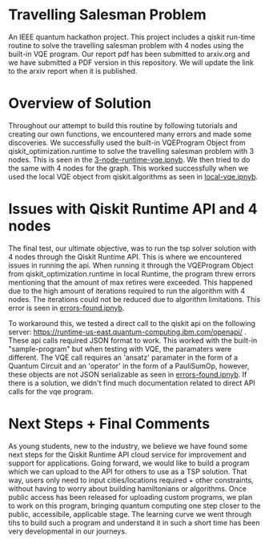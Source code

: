 # Travelling Salesman Problem 
An IEEE quantum hackathon project. This project includes a qiskit run-time routine to solve the travelling salesman problem with 4 nodes using the built-in VQE program. Our report pdf has been submitted to arxiv.org and we have submitted a PDF version in this repository. We will update the link to the arxiv report when it is published.

# Overview of Solution
Throughout our attempt to build this routine by following tutorials and creating our own functions, we encountered many errors and made some discoveries. We successfully used the built-in VQEProgram Object from qiskit_optimization.runtime to solve the travelling salesman problem with 3 nodes. This is seen in the [3-node-runtime-vqe.ipnyb](https://github.com/theDe-bugger/IEEE-quantum-hackathon/blob/main/3-node-runtime-vqe.ipynb). We then tried to do the same with 4 nodes for the graph. This worked successfully when we used the local VQE object from qiskit.algorithms as seen in [local-vqe.ipnyb](https://github.com/theDe-bugger/IEEE-quantum-hackathon/blob/main/local-vqe.ipynb). 

# Issues with Qiskit Runtime API and 4 nodes
The final test, our ultimate objective, was to run the tsp solver solution with 4 nodes through the Qiskit Runtime API. This is where we encountered issues in running the api. When running it through the VQEProgram Object from qiskit_optimization.runtime in local Runtime, the program threw errors mentioning that the amount of max retires were exceeded. This happened due to the high amount of iterations required to run the algorithm with 4 nodes. The iterations could not be reduced due to algorithm limitations. This error is seen in [errors-found.ipnyb](https://github.com/theDe-bugger/IEEE-quantum-hackathon/blob/main/errors-found.ipynb). 

To workaround this, we tested a direct call to the qiskit api on the following server: https://runtime-us-east.quantum-computing.ibm.com/openapi/ . These api calls required JSON format to work. This worked with the built-in "sample-program" but when testing with VQE, the paramaters were different. The VQE call requires an 'ansatz' paramater in the form of a Quantum Circuit and an 'operator' in the form of a PauliSumOp, however, these objects are not JSON serializable as seen in [errors-found.ipnyb](https://github.com/theDe-bugger/IEEE-quantum-hackathon/blob/main/errors-found.ipynb). If there is a solution, we didn't find much documentation related to direct API calls for the vqe program.

# Next Steps + Final Comments
As young students, new to the industry, we believe we have found some next steps for the Qiskit Runtime API cloud service for improvement and support for applications. Going forward, we would like to build a program which we can upload to the API for others to use as a TSP solution. That way, users only need to input cities/locations required + other constraints, without having to worry about building hamiltonians or algorithms. Once public access has been released for uploading custom programs, we plan to work on this program, bringing quantum computing one step closer to the public, accessibile, applicable stage. The learning curve we went through tihs to build such a program and understand it in such a short time has been very developmental in our journeys.
